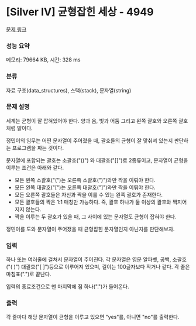 # [Silver IV] 균형잡힌 세상 - 4949 

[문제 링크](https://www.acmicpc.net/problem/4949) 

### 성능 요약

메모리: 79664 KB, 시간: 328 ms

### 분류

자료 구조(data_structures), 스택(stack), 문자열(string)

### 문제 설명

<p>세계는 균형이 잘 잡혀있어야 한다. 양과 음, 빛과 어둠 그리고 왼쪽 괄호와 오른쪽 괄호처럼 말이다.</p>

<p>정민이의 임무는 어떤 문자열이 주어졌을 때, 괄호들의 균형이 잘 맞춰져 있는지 판단하는 프로그램을 짜는 것이다.</p>

<p>문자열에 포함되는 괄호는 소괄호("()") 와 대괄호("[]")로 2종류이고, 문자열이 균형을 이루는 조건은 아래와 같다.</p>

<ul>
	<li>모든 왼쪽 소괄호("(")는 오른쪽 소괄호(")")와만 짝을 이뤄야 한다.</li>
	<li>모든 왼쪽 대괄호("[")는 오른쪽 대괄호("]")와만 짝을 이뤄야 한다.</li>
	<li>모든 오른쪽 괄호들은 자신과 짝을 이룰 수 있는 왼쪽 괄호가 존재한다.</li>
	<li>모든 괄호들의 짝은 1:1 매칭만 가능하다. 즉, 괄호 하나가 둘 이상의 괄호와 짝지어지지 않는다.</li>
	<li>짝을 이루는 두 괄호가 있을 때, 그 사이에 있는 문자열도 균형이 잡혀야 한다.</li>
</ul>

<p>정민이를 도와 문자열이 주어졌을 때 균형잡힌 문자열인지 아닌지를 판단해보자.</p>

### 입력 

 <p>하나 또는 여러줄에 걸쳐서 문자열이 주어진다. 각 문자열은 영문 알파벳, 공백, 소괄호("( )") 대괄호("[ ]")등으로 이루어져 있으며, 길이는 100글자보다 작거나 같다. 각 줄은 마침표(".")로 끝난다.</p>

<div>입력의 종료조건으로 맨 마지막에 점 하나(".")가 들어온다.</div>

### 출력 

 <p>각 줄마다 해당 문자열이 균형을 이루고 있으면 "yes"를, 아니면 "no"를 출력한다.</p>

